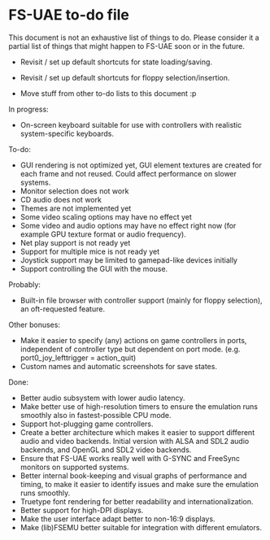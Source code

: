 # FS-UAE to-do file

This document is not an exhaustive list of things to do. Please consider
it a partial list of things that might happen to FS-UAE soon or in the
future.

- Revisit / set up default shortcuts for state loading/saving.
- Revisit / set up default shortcuts for floppy selection/insertion.

- Move stuff from other to-do lists to this document :p

In progress:

- On-screen keyboard suitable for use with controllers with realistic system-specific keyboards.

To-do:

- GUI rendering is not optimized yet, GUI element textures are created for
  each frame and not reused. Could affect performance on slower systems.
- Monitor selection does not work
- CD audio does not work
- Themes are not implemented yet
- Some video scaling options may have no effect yet
- Some video and audio options may have no effect right now
  (for example GPU texture format or audio frequency).
- Net play support is not ready yet
- Support for multiple mice is not ready yet
- Joystick support may be limited to gamepad-like devices initially
- Support controlling the GUI with the mouse.

Probably:

- Built-in file browser with controller support (mainly for floppy selection), an oft-requested feature.

Other bonuses:

- Make it easier to specify (any) actions on game controllers in ports, independent of controller type but dependent on port mode. (e.g. port0_joy_lefttrigger = action_quit)
- Custom names and automatic screenshots for save states.

Done:

- Better audio subsystem with lower audio latency.
- Make better use of high-resolution timers to ensure the emulation runs smoothly also in fastest-possible CPU mode.
- Support hot-plugging game controllers.
- Create a better architecture which makes it easier to support different audio and video backends. Initial version with ALSA and SDL2 audio backends, and OpenGL and SDL2 video backends.
- Ensure that FS-UAE works really well with G-SYNC and FreeSync monitors on supported systems.
- Better internal book-keeping and visual graphs of performance and timing, to make it easier to identify issues and make sure the emulation runs smoothly.
- Truetype font rendering for better readability and internationalization.
- Better support for high-DPI displays.
- Make the user interface adapt better to non-16:9 displays.
- Make (lib)FSEMU better suitable for integration with different emulators.
